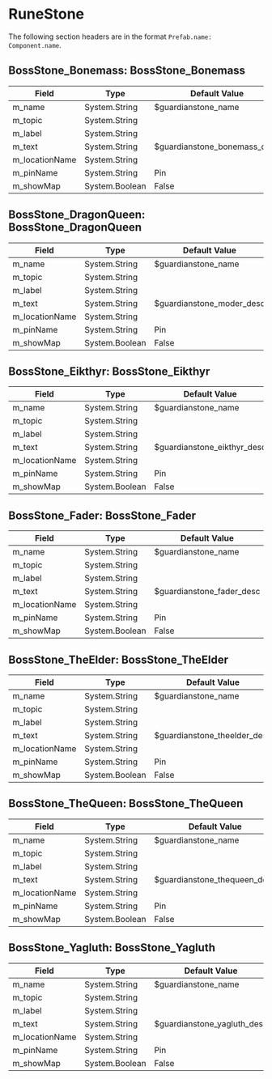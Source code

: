 # RuneStone

The following section headers are in the format `Prefab.name: Component.name`.

## BossStone_Bonemass: BossStone_Bonemass

|Field|Type|Default Value|
|-----|----|-------------|
|m_name|System.String|$guardianstone_name|
|m_topic|System.String||
|m_label|System.String||
|m_text|System.String|$guardianstone_bonemass_desc|
|m_locationName|System.String||
|m_pinName|System.String|Pin|
|m_showMap|System.Boolean|False|

## BossStone_DragonQueen: BossStone_DragonQueen

|Field|Type|Default Value|
|-----|----|-------------|
|m_name|System.String|$guardianstone_name|
|m_topic|System.String||
|m_label|System.String||
|m_text|System.String|$guardianstone_moder_desc|
|m_locationName|System.String||
|m_pinName|System.String|Pin|
|m_showMap|System.Boolean|False|

## BossStone_Eikthyr: BossStone_Eikthyr

|Field|Type|Default Value|
|-----|----|-------------|
|m_name|System.String|$guardianstone_name|
|m_topic|System.String||
|m_label|System.String||
|m_text|System.String|$guardianstone_eikthyr_desc|
|m_locationName|System.String||
|m_pinName|System.String|Pin|
|m_showMap|System.Boolean|False|

## BossStone_Fader: BossStone_Fader

|Field|Type|Default Value|
|-----|----|-------------|
|m_name|System.String|$guardianstone_name|
|m_topic|System.String||
|m_label|System.String||
|m_text|System.String|$guardianstone_fader_desc|
|m_locationName|System.String||
|m_pinName|System.String|Pin|
|m_showMap|System.Boolean|False|

## BossStone_TheElder: BossStone_TheElder

|Field|Type|Default Value|
|-----|----|-------------|
|m_name|System.String|$guardianstone_name|
|m_topic|System.String||
|m_label|System.String||
|m_text|System.String|$guardianstone_theelder_desc|
|m_locationName|System.String||
|m_pinName|System.String|Pin|
|m_showMap|System.Boolean|False|

## BossStone_TheQueen: BossStone_TheQueen

|Field|Type|Default Value|
|-----|----|-------------|
|m_name|System.String|$guardianstone_name|
|m_topic|System.String||
|m_label|System.String||
|m_text|System.String|$guardianstone_thequeen_desc|
|m_locationName|System.String||
|m_pinName|System.String|Pin|
|m_showMap|System.Boolean|False|

## BossStone_Yagluth: BossStone_Yagluth

|Field|Type|Default Value|
|-----|----|-------------|
|m_name|System.String|$guardianstone_name|
|m_topic|System.String||
|m_label|System.String||
|m_text|System.String|$guardianstone_yagluth_desc|
|m_locationName|System.String||
|m_pinName|System.String|Pin|
|m_showMap|System.Boolean|False|

